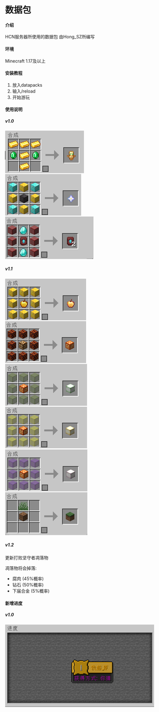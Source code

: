 # 数据包

#### 介绍
HCN服务器所使用的数据包
由Hong_SZ所编写

#### 环境
Minecraft 1.17及以上

#### 安装教程

1.  放入datapacks
2.  输入/reload
3.  开始游玩

#### 使用说明

##### v1.0

![输入图片说明](usetotem.png)
![输入图片说明](%E4%B8%8B%E7%95%8C%E4%B9%8B%E6%98%9F.png)
![输入图片说明](nether.png)

##### v1.1

![输入图片说明](enchanted_golden_apple.png)
![输入图片说明](light.png)
![输入图片说明](g_froglight.png)
![输入图片说明](y_froglight.png)
![输入图片说明](p_froglight.png)
![输入图片说明](grass.png)

##### v1.2

更新打败坚守者凋落物

凋落物将会掉落:
- 腐肉 (45%概率)
- 钻石 (50%概率)
- 下届合金 (5%概率)

#### 新增进度

##### v1.0

![输入图片说明](advancement.png)

